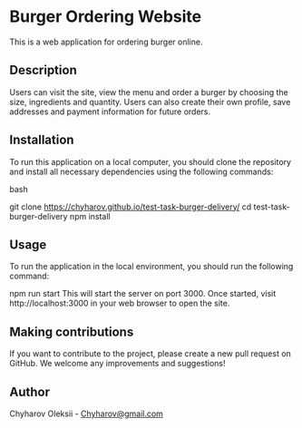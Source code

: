 # Burger Ordering Website

This is a web application for ordering burger online.

## Description

Users can visit the site, view the menu and order a burger by choosing the size,
ingredients and quantity. Users can also create their own profile, save
addresses and payment information for future orders.

## Installation

To run this application on a local computer, you should clone the repository and
install all necessary dependencies using the following commands:

bash

git clone https://chyharov.github.io/test-task-burger-delivery/ cd
test-task-burger-delivery npm install

## Usage

To run the application in the local environment, you should run the following
command:

npm run start This will start the server on port 3000. Once started, visit
http://localhost:3000 in your web browser to open the site.

## Making contributions

If you want to contribute to the project, please create a new pull request on
GitHub. We welcome any improvements and suggestions!

## Author

Chyharov Oleksii - Chyharov@gmail.com
